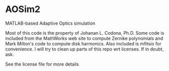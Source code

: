 # AOSim2
MATLAB-based Adaptive Optics simulation

Most of this code is the property of Johanan L. Codona, Ph.D. Some code is included from the MathWorks web site to compute Zernike polynomials and Mark Milton's code to compute disk harmonics.
Also included is mfitsio for convenience. I will try to clean up parts of this repo wrt licenses. If in doubt, ask.

See the license file for more details
